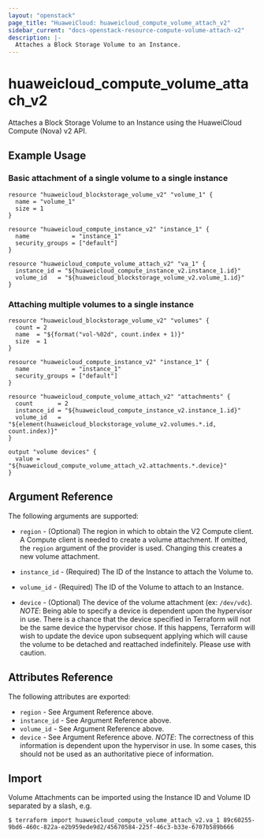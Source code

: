 ```yaml
---
layout: "openstack"
page_title: "HuaweiCloud: huaweicloud_compute_volume_attach_v2"
sidebar_current: "docs-openstack-resource-compute-volume-attach-v2"
description: |-
  Attaches a Block Storage Volume to an Instance.
---
```


# huaweicloud\_compute\_volume_attach_v2

Attaches a Block Storage Volume to an Instance using the HuaweiCloud
Compute (Nova) v2 API.

## Example Usage

### Basic attachment of a single volume to a single instance

```hcl
resource "huaweicloud_blockstorage_volume_v2" "volume_1" {
  name = "volume_1"
  size = 1
}

resource "huaweicloud_compute_instance_v2" "instance_1" {
  name            = "instance_1"
  security_groups = ["default"]
}

resource "huaweicloud_compute_volume_attach_v2" "va_1" {
  instance_id = "${huaweicloud_compute_instance_v2.instance_1.id}"
  volume_id   = "${huaweicloud_blockstorage_volume_v2.volume_1.id}"
}
```

### Attaching multiple volumes to a single instance

```hcl
resource "huaweicloud_blockstorage_volume_v2" "volumes" {
  count = 2
  name  = "${format("vol-%02d", count.index + 1)}"
  size  = 1
}

resource "huaweicloud_compute_instance_v2" "instance_1" {
  name            = "instance_1"
  security_groups = ["default"]
}

resource "huaweicloud_compute_volume_attach_v2" "attachments" {
  count       = 2
  instance_id = "${huaweicloud_compute_instance_v2.instance_1.id}"
  volume_id   = "${element(huaweicloud_blockstorage_volume_v2.volumes.*.id, count.index)}"
}

output "volume devices" {
  value = "${huaweicloud_compute_volume_attach_v2.attachments.*.device}"
}
```

## Argument Reference

The following arguments are supported:

* `region` - (Optional) The region in which to obtain the V2 Compute client.
    A Compute client is needed to create a volume attachment. If omitted, the
    `region` argument of the provider is used. Changing this creates a
    new volume attachment.

* `instance_id` - (Required) The ID of the Instance to attach the Volume to.

* `volume_id` - (Required) The ID of the Volume to attach to an Instance.

* `device` - (Optional) The device of the volume attachment (ex: `/dev/vdc`).
  _NOTE_: Being able to specify a device is dependent upon the hypervisor in
  use. There is a chance that the device specified in Terraform will not be
  the same device the hypervisor chose. If this happens, Terraform will wish
  to update the device upon subsequent applying which will cause the volume
  to be detached and reattached indefinitely. Please use with caution.

## Attributes Reference

The following attributes are exported:

* `region` - See Argument Reference above.
* `instance_id` - See Argument Reference above.
* `volume_id` - See Argument Reference above.
* `device` - See Argument Reference above. _NOTE_: The correctness of this
  information is dependent upon the hypervisor in use. In some cases, this
  should not be used as an authoritative piece of information.

## Import

Volume Attachments can be imported using the Instance ID and Volume ID
separated by a slash, e.g.

```
$ terraform import huaweicloud_compute_volume_attach_v2.va_1 89c60255-9bd6-460c-822a-e2b959ede9d2/45670584-225f-46c3-b33e-6707b589b666
```
